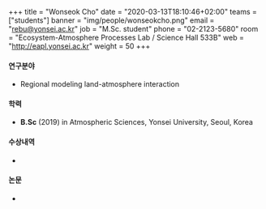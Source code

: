 +++
title = "Wonseok Cho"
date = "2020-03-13T18:10:46+02:00"
teams = ["students"]
banner = "img/people/wonseokcho.png"
email = "rebu@yonsei.ac.kr"
job = "M.Sc. student"
phone = "02-2123-5680"
room = "Ecosystem-Atmosphere Processes Lab / Science Hall 533B"
web = "http://eapl.yonsei.ac.kr"
weight = 50
+++

#### 연구분야
 + Regional modeling land-atmosphere interaction

#### 학력
 + **B.Sc** (2019) in Atmospheric Sciences, Yonsei University, Seoul, Korea

#### 수상내역
 +
#### 논문
 +

